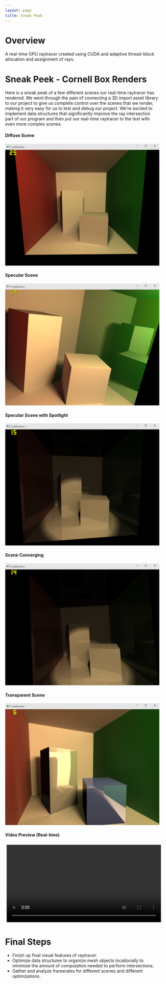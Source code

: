 ```yaml
---
layout: page
title: Sneak Peak
---
```


# Overview
A real-time GPU raytracer created using CUDA and adaptive thread-block allocation and assignment of rays.

# Sneak Peek - Cornell Box Renders

Here is a sneak peak of a few different scenes our real-time raytracer has rendered.  We went through the pain of connecting a 3D import asset library to our project to give us complete control over the scenes that we render, making it very easy for us to test and debug our project.  We're excited to implement data structures that significantly improve the ray intersection part of our program and then put our real-time raytracer to the test with even more complex scenes.

#### Diffuse Scene
![Diffuse Render](images/diffuse.PNG "Diffuse Render")

#### Specular Scene
![Specular Render](images/specular.PNG "Specular Render")

#### Specular Scene with Spotlight
![Spotlight Render](images/spot.PNG "Spotlight Render")

#### Scene Converging
![Converging Render](images/converging.PNG "Converging Render")

#### Transparent Scene
![Transparent Render](images/transparent2.PNG "Transparent Render")

#### Video Preview (Real-time)
<video width="100%" style="padding:5px;" controls>
  <source src="videos/sneak.mp4" type="video/mp4">
Your browser does not support the video tag.
</video>

# Final Steps

* Finish up final visual features of raytracer.
* Optimize data structures to organize mesh objects locationally to minimize the amount of computation needed to perform intersections.
* Gather and analyze framerates for different scenes and different optimizations.